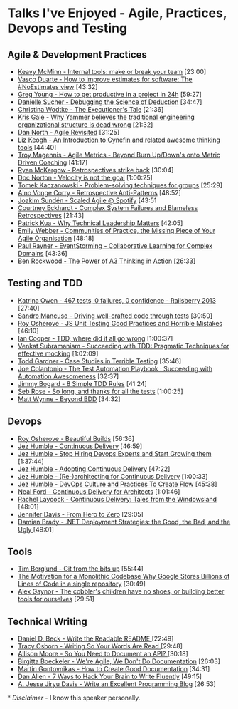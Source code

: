 # Talks I've Enjoyed - Agile, Practices, Devops and Testing

## Agile & Development Practices

- [Keavy McMinn - Internal tools: make or break your team](https://vimeo.com/68762928)  [23:00]
- [Vasco Duarte - How to improve estimates for software: The #NoEstimates view](https://www.youtube.com/watch?v=7ud-4bKJr8k)  [43:32]
- [Greg Young - How to get productive in a project in 24h](https://www.youtube.com/watch?v=KaLROwp-VDY)  [59:27]
- [Danielle Sucher - Debugging the Science of Deduction](https://vimeo.com/111108891)  [34:47]
- [Christina Wodtke - The Executioner's Tale](https://vimeo.com/86392023)  [21:36]
- [Kris Gale - Why Yammer believes the traditional engineering organizational structure is dead wrong](https://www.youtube.com/watch?v=RsWZNaaic1k)  [21:32]
- [Dan North - Agile Revisited](https://www.youtube.com/watch?v=pcLbkmvqfiY)  [31:25]
- [Liz Keogh - An Introduction to Cynefin and related awesome thinking tools](https://vimeo.com/144981699)  [44:40]
- [Troy Magennis - Agile Metrics - Beyond Burn Up/Down's onto Metric Driven Coaching](https://vimeo.com/144824390)  [41:17]
- [Ryan McKergow - Retrospectives strike back](https://www.youtube.com/watch?v=MR9kRtQYCu0) [30:04]
- [Doc Norton - Velocity is not the goal](https://vimeo.com/97505655) [1:00:25]
- [Tomek Kaczanowski - Problem-solving techniques for groups](https://vimeo.com/126778448)  [25:29]
- [Aino Vonge Corry - Retrospective Anti-Patterns](https://www.youtube.com/watch?v=Os7_lF6VMXw) [48:52]
- [Joakim Sundén - Scaled Agile @ Spotify](https://vimeo.com/111131934)  [43:51
- [Courtney Eckhardt - Complex System Failures and Blameless Retrospectives](https://www.youtube.com/watch?v=Sj0sdbiyatk) [21:43]
- [Patrick Kua - Why Technical Leadership Matters](https://www.youtube.com/watch?v=_6BKK1SPAVI) [42:05]
- [Emily Webber - Communities of Practice, the Missing Piece of Your Agile Organisation](https://www.youtube.com/watch?v=9Owrovki73o) [48:18]
- [Paul Rayner - EventStorming - Collaborative Learning for Complex Domains](https://www.youtube.com/watch?v=04tGbixfGEY) [43:36]
- [Ben Rockwood - The Power of A3 Thinking in Action](https://www.youtube.com/watch?v=WoR2CYAwfEM) [26:33]

## Testing and TDD

- [Katrina Owen - 467 tests, 0 failures, 0 confidence - Railsberry 2013](https://vimeo.com/68730418)  [27:40]
- [Sandro Mancuso - Driving well-crafted code through tests](https://vimeo.com/120567335)  [30:50]
- [Roy Osherove - JS Unit Testing Good Practices and Horrible Mistakes](https://www.youtube.com/watch?v=iP0Vl-vU3XM)  [46:10]
- [Ian Cooper - TDD, where did it all go wrong](https://vimeo.com/68375232)  [1:00:37]
- [Venkat Subramaniam - Succeeding with TDD: Pragmatic Techniques for effective mocking](https://vimeo.com/68383352) [1:02:09]
- [Todd Gardner - Case Studies in Terrible Testing](https://vimeo.com/144684986)  [35:46]
- [Joe Colantonio - The Test Automation Playbook : Succeeding with Automation Awesomeness](https://vimeo.com/144831370) [32:37]
- [Jimmy Bogard - 8 Simple TDD Rules](https://vimeo.com/111091466)  [41:24]
- [Seb Rose - So long, and thanks for all the tests](https://vimeo.com/105861375)  [1:00:25]
- [Matt Wynne - Beyond BDD](https://vimeo.com/143941147) [34:32]

## Devops

- [Roy Osherove - Beautiful Builds](https://vimeo.com/97516289)   [56:36]
- [Jez Humble - Continuous Delivery](https://www.youtube.com/watch?v=skLJuksCRTw)  [46:59]
- [Jez Humble - Stop Hiring Devops Experts and Start Growing them](https://www.youtube.com/watch?v=6m9nCtyn6kE)  [1:37:44]
- [Jez Humble - Adopting Continuous Delivery](https://vimeo.com/68320415)  [47:22]
- [Jez Humble - (Re-)architecting for Continuous Delivery](https://vimeo.com/68226813)  [1:00:33]
- [Jez Humble - DevOps Culture and Practices To Create Flow](https://www.youtube.com/watch?v=oX8af9kLhlk)  [45:38]
- [Neal Ford - Continuous Delivery for Architects](https://vimeo.com/105751212) [1:01:46]
- [Rachel Laycock - Continuous Delivery: Tales from the Windowsland](https://www.youtube.com/watch?v=TpzRuUB9r9o)  [48:01]
- [Jennifer Davis - From Hero to Zero](https://vimeo.com/104252736)  [29:05]
- [Damian Brady - .NET Deployment Strategies: the Good, the Bad, and the Ugly ](https://vimeo.com/171950824) [49:01]

## Tools

- [Tim Berglund - Git from the bits up](https://www.youtube.com/watch?v=MYP56QJpDr4)  [55:44]
- [The Motivation for a Monolithic Codebase Why Google Stores Billions of Lines of Code in  a single repository](https://www.youtube.com/watch?v=W71BTkUbdqE)  [30:49]
- [Alex Gaynor - The cobbler's children have no shoes, or building better tools for ourselves](https://www.youtube.com/watch?v=gRFHvavxnos) [29:51]

## Technical Writing
- [Daniel D. Beck - Write the Readable README ](https://www.youtube.com/watch?v=2dAK42B7qtw) [22:49]
- [Tracy Osborn - Writing So Your Words Are Read ](https://www.youtube.com/watch?v=8LiV759Bje0) [29:48]
- [Allison Moore - So You Need to Document an API? ](https://www.youtube.com/watch?v=KSXL-BDoGOw) [30:18]
- [Birgitta Boeckeler - We're Agile, We Don't Do Documentation](https://www.youtube.com/watch?v=UvI3zlv5oUA) [26:03]
- [Martin Gontovnikas - How to Create Good Documentation](https://www.youtube.com/watch?v=lw9R2qMCdqk)  [34:31]
- [Dan Allen - 7 Ways to Hack Your Brain to Write Fluently](https://www.youtube.com/watch?v=r6RXRi5pBXg)  [49:15]
- [A. Jesse Jiryu Davis - Write an Excellent Programming Blog](https://www.youtube.com/watch?v=eHXq-IzlGUE) [26:53]

\* *Disclaimer* - I know this speaker personally.
